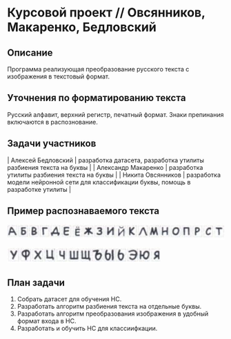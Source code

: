 # Курсовой проект // Овсянников, Макаренко, Бедловский   

## Описание 
Программа реализующая преобразование русского текста с изображения в текстовый формат.
## Уточнения по форматированию текста 
Русский алфавит, верхний регистр, печатный формат. Знаки препинания включаются в распознование.  
## Задачи участников

| Алексей Бедловский | разработка датасета, разработка утилиты разбиения текста на буквы | 
| Александр Макаренко | разработка утилиты разбиения текста на буквы | 
| Никита Овсянников | разработка модели нейронной сети для классификации буквы, помощь в разработке утилиты |
## Пример распознаваемого текста

![буквы](./images/image1.png)

![буквы](./images/image2.png)

## План задачи 

1. Собрать датасет для обучения НС.
2. Разработать алгоритм разбиения текста на отдельные буквы. 
3. Разработать алгоритм преобразования изображения в удобный формат входа в НС.
4. Разработать и обучить НС для классиифкации.
